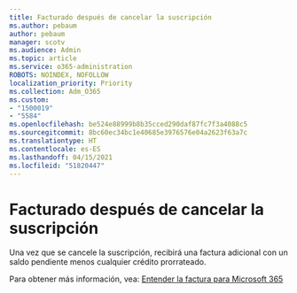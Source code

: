 ```yaml
---
title: Facturado después de cancelar la suscripción
ms.author: pebaum
author: pebaum
manager: scotv
ms.audience: Admin
ms.topic: article
ms.service: o365-administration
ROBOTS: NOINDEX, NOFOLLOW
localization_priority: Priority
ms.collection: Adm_O365
ms.custom:
- "1500019"
- "5584"
ms.openlocfilehash: be524e88999b8b35cced290daf87fc7f3a4088c5
ms.sourcegitcommit: 8bc60ec34bc1e40685e3976576e04a2623f63a7c
ms.translationtype: HT
ms.contentlocale: es-ES
ms.lasthandoff: 04/15/2021
ms.locfileid: "51820447"
---
```

# <a name="billed-after-canceling-subscription"></a>Facturado después de cancelar la suscripción

Una vez que se cancele la suscripción, recibirá una factura adicional con un saldo pendiente menos cualquier crédito prorrateado.

Para obtener más información, vea: [Entender la factura para Microsoft 365](https://docs.microsoft.com/microsoft-365/commerce/billing-and-payments/understand-your-invoice2)
